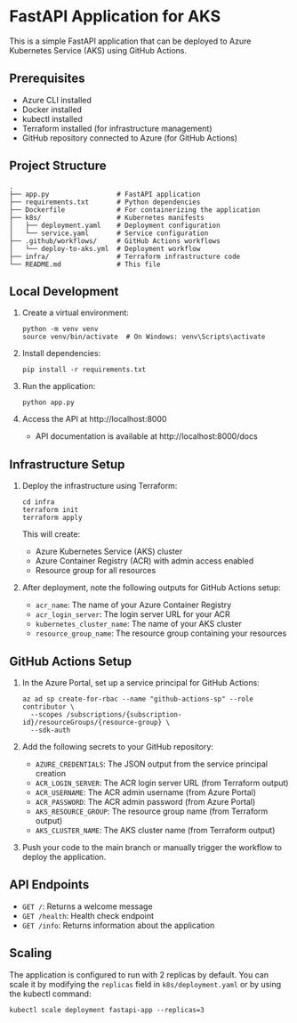 # FastAPI Application for AKS

This is a simple FastAPI application that can be deployed to Azure Kubernetes Service (AKS) using GitHub Actions.

## Prerequisites

- Azure CLI installed
- Docker installed
- kubectl installed
- Terraform installed (for infrastructure management)
- GitHub repository connected to Azure (for GitHub Actions)

## Project Structure

```
.
├── app.py                 # FastAPI application
├── requirements.txt       # Python dependencies
├── Dockerfile             # For containerizing the application
├── k8s/                   # Kubernetes manifests
│   ├── deployment.yaml    # Deployment configuration
│   └── service.yaml       # Service configuration
├── .github/workflows/     # GitHub Actions workflows
│   └── deploy-to-aks.yml  # Deployment workflow
├── infra/                 # Terraform infrastructure code
└── README.md              # This file
```

## Local Development

1. Create a virtual environment:
   ```
   python -m venv venv
   source venv/bin/activate  # On Windows: venv\Scripts\activate
   ```

2. Install dependencies:
   ```
   pip install -r requirements.txt
   ```

3. Run the application:
   ```
   python app.py
   ```

4. Access the API at http://localhost:8000
   - API documentation is available at http://localhost:8000/docs

## Infrastructure Setup

1. Deploy the infrastructure using Terraform:
   ```
   cd infra
   terraform init
   terraform apply
   ```

   This will create:
   - Azure Kubernetes Service (AKS) cluster
   - Azure Container Registry (ACR) with admin access enabled
   - Resource group for all resources

2. After deployment, note the following outputs for GitHub Actions setup:
   - `acr_name`: The name of your Azure Container Registry
   - `acr_login_server`: The login server URL for your ACR
   - `kubernetes_cluster_name`: The name of your AKS cluster
   - `resource_group_name`: The resource group containing your resources

## GitHub Actions Setup

1. In the Azure Portal, set up a service principal for GitHub Actions:
   ```
   az ad sp create-for-rbac --name "github-actions-sp" --role contributor \
     --scopes /subscriptions/{subscription-id}/resourceGroups/{resource-group} \
     --sdk-auth
   ```

2. Add the following secrets to your GitHub repository:
   - `AZURE_CREDENTIALS`: The JSON output from the service principal creation
   - `ACR_LOGIN_SERVER`: The ACR login server URL (from Terraform output)
   - `ACR_USERNAME`: The ACR admin username (from Azure Portal)
   - `ACR_PASSWORD`: The ACR admin password (from Azure Portal)
   - `AKS_RESOURCE_GROUP`: The resource group name (from Terraform output)
   - `AKS_CLUSTER_NAME`: The AKS cluster name (from Terraform output)

3. Push your code to the main branch or manually trigger the workflow to deploy the application.

## API Endpoints

- `GET /`: Returns a welcome message
- `GET /health`: Health check endpoint
- `GET /info`: Returns information about the application

## Scaling

The application is configured to run with 2 replicas by default. You can scale it by modifying the `replicas` field in `k8s/deployment.yaml` or by using the kubectl command:

```
kubectl scale deployment fastapi-app --replicas=3
``` 